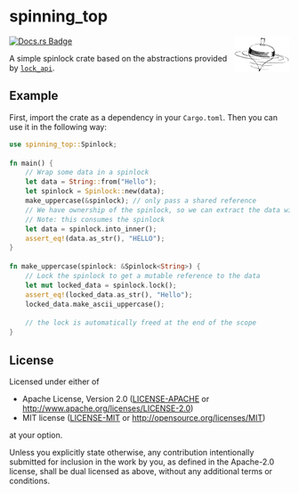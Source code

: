 # spinning_top

<img align="right" src="img/top.png" width=100px>

[![Docs.rs Badge](https://docs.rs/spinning_top/badge.svg)](https://docs.rs/spinning_top/)

A simple spinlock crate based on the abstractions provided by [`lock_api`].

[`lock_api`]: https://docs.rs/lock_api/

## Example

First, import the crate as a dependency in your `Cargo.toml`. Then you can use it in the following way:

```rust
use spinning_top::Spinlock;

fn main() {
    // Wrap some data in a spinlock
    let data = String::from("Hello");
    let spinlock = Spinlock::new(data);
    make_uppercase(&spinlock); // only pass a shared reference
    // We have ownership of the spinlock, so we can extract the data without locking
    // Note: this consumes the spinlock
    let data = spinlock.into_inner();
    assert_eq!(data.as_str(), "HELLO");
}

fn make_uppercase(spinlock: &Spinlock<String>) {
    // Lock the spinlock to get a mutable reference to the data
    let mut locked_data = spinlock.lock();
    assert_eq!(locked_data.as_str(), "Hello");
    locked_data.make_ascii_uppercase();

    // the lock is automatically freed at the end of the scope
}
```

## License

Licensed under either of

- Apache License, Version 2.0 ([LICENSE-APACHE](LICENSE-APACHE) or
  http://www.apache.org/licenses/LICENSE-2.0)
- MIT license ([LICENSE-MIT](LICENSE-MIT) or http://opensource.org/licenses/MIT)

at your option.

Unless you explicitly state otherwise, any contribution intentionally submitted for inclusion in the work by you, as defined in the Apache-2.0 license, shall be dual licensed as above, without any additional terms or conditions.
